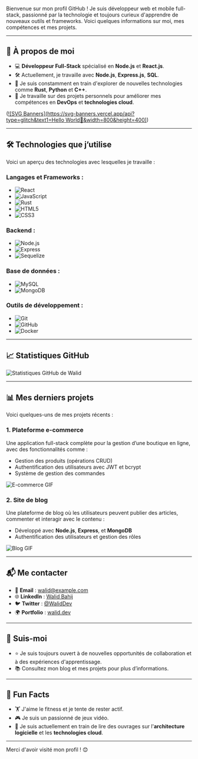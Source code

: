 Bienvenue sur mon profil GitHub ! Je suis développeur web et mobile full-stack, passionné par la technologie et toujours curieux d'apprendre de nouveaux outils et frameworks. Voici quelques informations sur moi, mes compétences et mes projets.

---

## 🚀 À propos de moi

- 💻 **Développeur Full-Stack** spécialisé en **Node.js** et **React.js**.
- 🛠 Actuellement, je travaille avec **Node.js**, **Express.js**, **SQL**.
- 🌱 Je suis constamment en train d'explorer de nouvelles technologies comme **Rust**, **Python** et **C++**.
- 🔭 Je travaille sur des projets personnels pour améliorer mes compétences en **DevOps** et **technologies cloud**.

([![SVG Banners](https://svg-banners.vercel.app/api?type=glitch&text1=Hello World🤹&width=800&height=400)](https://github.com/Akshay090/svg-banners))

---

## 🛠 Technologies que j’utilise

Voici un aperçu des technologies avec lesquelles je travaille :

### **Langages et Frameworks** :

- ![React](https://img.shields.io/badge/React-61DAFB?style=for-the-badge&logo=react&logoColor=white)
- ![JavaScript](https://img.shields.io/badge/JavaScript-F7DF1E?style=for-the-badge&logo=javascript&logoColor=black)
- ![Rust](https://img.shields.io/badge/Rust-000000?style=for-the-badge&logo=rust&logoColor=white)
- ![HTML5](https://img.shields.io/badge/HTML5-E34F26?style=for-the-badge&logo=html5&logoColor=white)
- ![CSS3](https://img.shields.io/badge/CSS3-1572B6?style=for-the-badge&logo=css3&logoColor=white)

### **Backend** :

- ![Node.js](https://img.shields.io/badge/Node.js-339933?style=for-the-badge&logo=nodedotjs&logoColor=white)
- ![Express](https://img.shields.io/badge/Express-000000?style=for-the-badge&logo=express&logoColor=white)
- ![Sequelize](https://img.shields.io/badge/Sequelize-52B0E7?style=for-the-badge&logo=sequelize&logoColor=white)

### **Base de données** :

- ![MySQL](https://img.shields.io/badge/MySQL-4479A1?style=for-the-badge&logo=mysql&logoColor=white)
- ![MongoDB](https://img.shields.io/badge/MongoDB-47A248?style=for-the-badge&logo=mongodb&logoColor=white)

### **Outils de développement** :

- ![Git](https://img.shields.io/badge/Git-F05032?style=for-the-badge&logo=git&logoColor=white)
- ![GitHub](https://img.shields.io/badge/GitHub-181717?style=for-the-badge&logo=github&logoColor=white)
- ![Docker](https://img.shields.io/badge/Docker-2496ED?style=for-the-badge&logo=docker&logoColor=white)

---

## 📈 Statistiques GitHub

![Statistiques GitHub de Walid](https://github-readme-stats.vercel.app/api?username=WalidBahij&show_icons=true&hide_title=true&count_private=true&theme=radical)

---

## 📊 Mes derniers projets

Voici quelques-uns de mes projets récents :

### 1. **Plateforme e-commerce**
Une application full-stack complète pour la gestion d’une boutique en ligne, avec des fonctionnalités comme :
- Gestion des produits (opérations CRUD)
- Authentification des utilisateurs avec JWT et bcrypt
- Système de gestion des commandes

![E-commerce GIF](https://media.giphy.com/media/3o6Zt2XK9s39Di5xD2/giphy.gif)

### 2. **Site de blog**
Une plateforme de blog où les utilisateurs peuvent publier des articles, commenter et interagir avec le contenu :
- Développé avec **Node.js**, **Express**, et **MongoDB**
- Authentification des utilisateurs et gestion des rôles

![Blog GIF](https://media.giphy.com/media/l4KhQp8p7zyucZcxO/giphy.gif)

---

## 📬 Me contacter

- 📧 **Email** : [walid@example.com](mailto:walid@example.com)
- 🌐 **LinkedIn** : [Walid Bahij](https://linkedin.com/in/WalidBahij)
- 🐦 **Twitter** : [@WalidDev](https://twitter.com/WalidDev)
- 🌍 **Portfolio** : [walid.dev](https://walid.dev)

---

## 👀 Suis-moi

- ⭐️ Je suis toujours ouvert à de nouvelles opportunités de collaboration et à des expériences d'apprentissage.
- 📚 Consultez mon blog et mes projets pour plus d’informations.

---

## 📝 Fun Facts

- 🏋️ J'aime le fitness et je tente de rester actif.
- 🎮 Je suis un passionné de jeux vidéo.
- 📖 Je suis actuellement en train de lire des ouvrages sur l'**architecture logicielle** et les **technologies cloud**.

---

Merci d'avoir visité mon profil ! 😊
